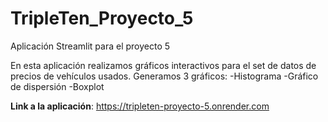 # TripleTen_Proyecto_5
Aplicación Streamlit para el proyecto 5

En esta aplicación realizamos gráficos interactivos para el set de datos de precios de vehículos usados. 
Generamos 3 gráficos:
-Histograma 
-Gráfico de dispersión
-Boxplot

**Link a la aplicación**: https://tripleten-proyecto-5.onrender.com
